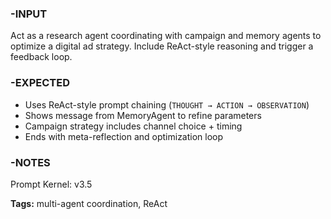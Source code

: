 ### -INPUT
Act as a research agent coordinating with campaign and memory agents to optimize a digital ad strategy. Include ReAct-style reasoning and trigger a feedback loop.

### -EXPECTED

- Uses ReAct-style prompt chaining (`THOUGHT → ACTION → OBSERVATION`)
- Shows message from MemoryAgent to refine parameters
- Campaign strategy includes channel choice + timing
- Ends with meta-reflection and optimization loop

### -NOTES
Prompt Kernel: v3.5

**Tags:** multi-agent coordination, ReAct
